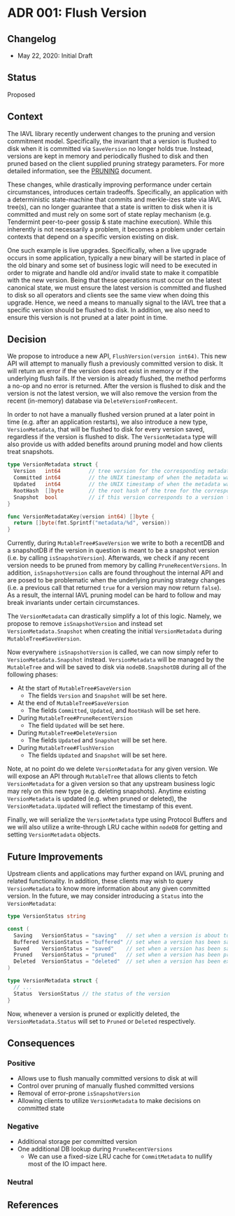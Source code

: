 # ADR 001: Flush Version

## Changelog

- May 22, 2020: Initial Draft

## Status

Proposed

## Context

The IAVL library recently underwent changes to the pruning and version commitment model. Specifically,
the invariant that a version is flushed to disk when it is committed via `SaveVersion` no longer holds
true. Instead, versions are kept in memory and periodically flushed to disk and then pruned based on
the client supplied pruning strategy parameters. For more detailed information, see the
[PRUNING](../tree/PRUNING.md) document.

These changes, while drastically improving performance under certain circumstances, introduces certain
tradeoffs. Specifically, an application with a deterministic state-machine that commits and merkle-izes
state via IAVL tree(s), can no longer guarantee that a state is written to disk when it is committed
and must rely on some sort of state replay mechanism (e.g. Tendermint peer-to-peer gossip & state machine execution).
While this inherently is not necessarily a problem, it becomes a problem under certain contexts that
depend on a specific version existing on disk.

One such example is live upgrades. Specifically, when a live upgrade occurs in some application, typically
a new binary will be started in place of the old binary and some set of business logic will need to
be executed in order to migrate and handle old and/or invalid state to make it compatible with the
new version. Being that these operations must occur on the latest canonical state, we must ensure the
latest version is committed and flushed to disk so all operators and clients see the same view when
doing this upgrade. Hence, we need a means to manually signal to the IAVL tree that a specific
version should be flushed to disk. In addition, we also need to ensure this version is not pruned at
a later point in time.

## Decision

We propose to introduce a new API, `FlushVersion(version int64)`. This new API will attempt to manually
flush a previously committed version to disk. It will return an error if the version does not exist
in memory or if the underlying flush fails. If the version is already flushed, the method performs a
no-op and no error is returned. After the version is flushed to disk and the version is not the latest
version, we will also remove the version from the recent (in-memory) database via `DeleteVersionFromRecent`.

In order to not have a manually flushed version pruned at a later point in time
(e.g. after an application restarts), we also introduce a new type, `VersionMetadata`, that will be
flushed to disk for every version saved, regardless if the version is flushed to disk. The `VersionMetadata`
type will also provide us with added benefits around pruning model and how clients treat snapshots.

```go
type VersionMetadata struct {
  Version   int64         // tree version for the corresponding metadata
  Committed int64         // the UNIX timestamp of when the metadata was committed to disk
  Updated   int64         // the UNIX timestamp of when the metadata was updated
  RootHash  []byte        // the root hash of the tree for the corresponding metadata
  Snapshot  bool          // if this version corresponds to a version that is flushed to disk
}

func VersionMetadataKey(version int64) []byte {
  return []byte(fmt.Sprintf("metadata/%d", version))
}
```

Currently, during `MutableTree#SaveVersion` we write to both a recentDB and a snapshotDB if the
version in question is meant to be a snapshot version (i.e. by calling `isSnapshotVersion`). Afterwards,
we check if any recent version needs to be pruned from memory by calling `PruneRecentVersions`.
In addition, `isSnapshotVersion` calls are found throughout the internal API and are posed to be
problematic when the underlying pruning strategy changes
(i.e. a previous call that returned `true` for a version may now return `false`). As a result, the
internal IAVL pruning model can be hard to follow and may break invariants under certain circumstances.

The `VersionMetadata` can drastically simplify a lot of this logic. Namely, we propose to remove
`isSnapshotVersion` and instead set `VersionMetadata.Snapshot` when creating the initial `VersionMetadata`
during `MutableTree#SaveVersion`.

Now everywhere `isSnapshotVersion` is called, we can now simply refer to `VersionMetadata.Snapshot`
instead. `VersionMetadata` will be managed by the `MutableTree` and will be saved to disk via
`nodeDB.SnapshotDB` during all of the following phases:

- At the start of `MutableTree#SaveVersion`
  - The fields `Version` and `Snapshot` will be set here.
- At the end of `MutableTree#SaveVersion`
  - The fields `Committed`, `Updated`, and `RootHash` will be set here.
- During `MutableTree#PruneRecentVersion`
  - The field `Updated` will be set here.
- During `MutableTree#DeleteVersion`
  - The fields `Updated` and `Snapshot` will be set here.
- During `MutableTree#FlushVersion`
  - The fields `Updated` and `Snapshot` will be set here.

Note, at no point do we delete `VersionMetadata` for any given version. We will expose an API through
`MutableTree` that allows clients to fetch `VersionMetadata` for a given version so that any upstream
business logic may rely on this new type (e.g. deleting snapshots). Anytime existing `VersionMetadata`
is updated (e.g. when pruned or deleted), the `VersionMetadata.Updated` will reflect the timestamp of
this event.

Finally, we will serialize the `VersionMetadata` type using Protocol Buffers and we will also utilize
a write-through LRU cache within `nodeDB` for getting and setting `VersionMetadata` objects.

## Future Improvements

Upstream clients and applications may further expand on IAVL pruning and related functionality. In
addition, these clients may wish to query `VersionMetadata` to know more information about any given
committed version. In the future, we may consider introducing a `Status` into the `VersionMetadata`:

```go
type VersionStatus string

const (
  Saving   VersionStatus = "saving"   // set when a version is about to be saved
  Buffered VersionStatus = "buffered" // set when a version has been saved to volatile storage
  Saved    VersionStatus = "saved"    // set when a version has been saved to disk
  Pruned   VersionStatus = "pruned"   // set when a version has been pruned
  Deleted  VersionStatus = "deleted"  // set when a version has been explicitly deleted
)

type VersionMetadata struct {
  // ...
  Status  VersionStatus // the status of the version
}
```

Now, whenever a version is pruned or explicitly deleted, the `VersionMetadata.Status` will set to
`Pruned` or `Deleted` respectively.

## Consequences

### Positive

- Allows use to flush manually committed versions to disk at will
- Control over pruning of manually flushed committed versions
- Removal of error-prone `isSnapshotVersion`
- Allowing clients to utilize `VersionMetadata` to make decisions on committed state

### Negative

- Additional storage per committed version
- One additional DB lookup during `PruneRecentVersions`
  - We can use a fixed-size LRU cache for `CommitMetadata` to nullify most of the
  IO impact here.

### Neutral

## References
